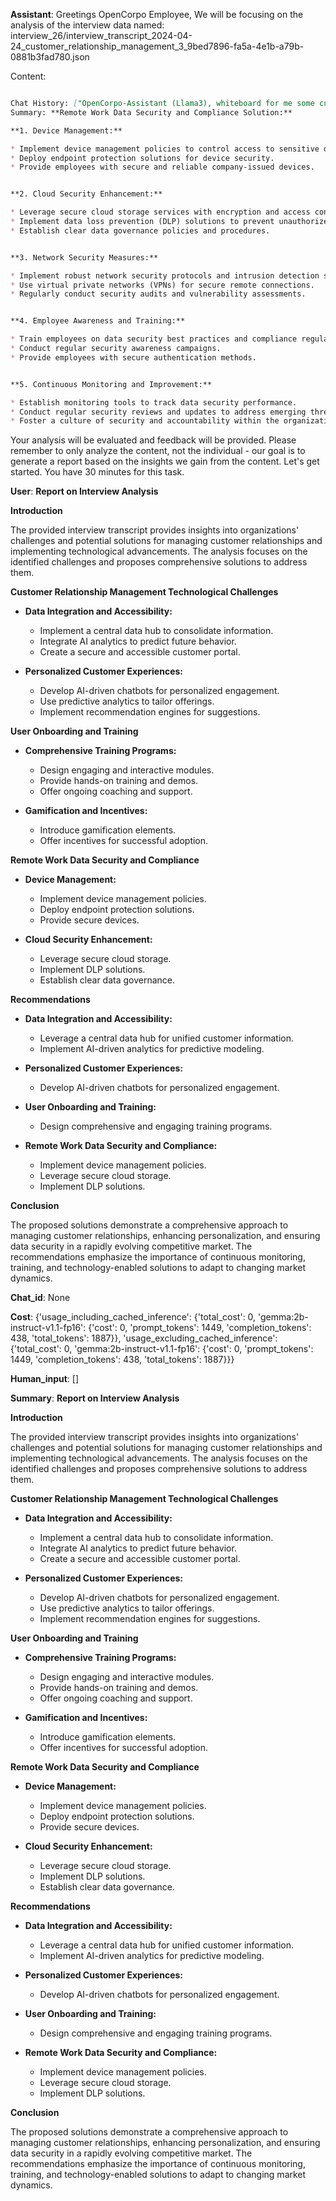 **Assistant**: Greetings OpenCorpo Employee, We will be focusing on the analysis of the interview data named: interview_26/interview_transcript_2024-04-24_customer_relationship_management_3_9bed7896-fa5a-4e1b-a79b-0881b3fad780.json 


 Content: 

 ```md

 Chat History: ["OpenCorpo-Assistant (Llama3), whiteboard for me some customer relationship management. Propose a solution for technological challenges. I will evaluate your answers and give my feedback, then propose a problem to you. You will answer and I will evaluate. Let's now begin. You have 30 minutes.", '**Customer Relationship Management Technological Challenges Solution:**\n\n**1. Data Integration and Accessibility:**\n\n* Implement a central data hub to consolidate customer information from multiple sources.\n* Integrate AI-powered data analytics to identify patterns and predict future behavior.\n* Create a secure and accessible customer portal for self-service interactions.\n\n**2. Personalized Customer Experiences:**\n\n* Develop AI-driven chatbots and virtual assistants for personalized customer engagement.\n* Use predictive analytics to tailor offers and recommendations.\n* Implement recommendation engines for product/service suggestions.\n\n**3. Automation of Processes:**\n\n* Automate tasks like lead generation, email campaigns, and customer onboarding.\n* Use AI-powered sentiment analysis to track customer feedback.\n* Automate workflows to improve efficiency and reduce costs.\n\n**4. Enhanced Customer Service:**\n\n* Integrate AI-powered analytics with customer service tools.\n* Develop predictive models to anticipate and resolve customer issues proactively.\n* Implement sentiment analysis to measure customer satisfaction and identify areas for improvement.\n\n\n**Problem:**\n\nHow can organizations effectively manage customer relationships in a competitive market characterized by increasing customer expectations and rapid technological advancements?', 'That\'s an impressive solution!\n\nNow, let me propose a problem to you:\n\n**"As the CRM system is implemented, users are experiencing difficulties in adapting to the new interface, leading to decreased productivity and increased frustration. How can we effectively onboard users and ensure a smooth transition to the new CRM system?"**\n\nPlease provide your thoughts on how to address this issue.', '**User Onboarding and Training Solution:**\n\n**1. Comprehensive Training Programs:**\n\n* Design interactive and engaging training modules tailored to different user roles.\n* Provide hands-on tutorials and demos.\n* Offer ongoing coaching and support sessions.\n\n**2. Gamification and Incentives:**\n\n* Introduce gamification elements to make training more enjoyable and engaging.\n* Offer incentives for successful adoption and productivity milestones.\n\n**3. User-Friendly Interface:**\n\n* Prioritize clarity and intuitiveness in the new interface.\n* Provide context-sensitive help and guidance.\n* Allow for easy customization to individual preferences.\n\n**4. Onboarding Support:**\n\n* Assign dedicated onboarding managers to assist users during the transition.\n* Offer peer-to-peer support groups.\n* Conduct regular review sessions to identify and address any challenges.\n\n**5. Continuous Learning Resources:**\n\n* Establish a knowledge base and learning portal with up-to-date documentation and tutorials.\n* Offer online learning modules and webinars.\n* Regularly update and refine training materials based on user feedback.', '*Bravo!* Your solution is comprehensive, well-rounded, and takes into account the diverse needs of users. You\'ve effectively addressed the challenges of user onboarding and provided a solid foundation for long-term success.\nNow, let me propose another problem:\n\n**"As the organization grows and expands globally, there\'s an increased demand for remote work flexibility. However, there are concerns about data security and compliance when using personal devices and cloud-based applications. How can we balance the need for remote work with the requirement to maintain data security and compliance?"**\nPlease provide your thoughts on how to address this issue.', '**Remote Work Data Security and Compliance Solution:**\n\n**1. Device Management:**\n\n* Implement device management policies to control access to sensitive data.\n* Deploy endpoint protection solutions for device security.\n* Provide employees with secure and reliable company-issued devices.\n\n\n**2. Cloud Security Enhancement:**\n\n* Leverage secure cloud storage services with encryption and access controls.\n* Implement data loss prevention (DLP) solutions to prevent unauthorized data transfers.\n* Establish clear data governance policies and procedures.\n\n\n**3. Network Security Measures:**\n\n* Implement robust network security protocols and intrusion detection systems.\n* Use virtual private networks (VPNs) for secure remote connections.\n* Regularly conduct security audits and vulnerability assessments.\n\n\n**4. Employee Awareness and Training:**\n\n* Train employees on data security best practices and compliance regulations.\n* Conduct regular security awareness campaigns.\n* Provide employees with secure authentication methods.\n\n\n**5. Continuous Monitoring and Improvement:**\n\n* Establish monitoring tools to track data security performance.\n* Conduct regular security reviews and updates to address emerging threats.\n* Foster a culture of security and accountability within the organization.'] 
 Summary: **Remote Work Data Security and Compliance Solution:**

**1. Device Management:**

* Implement device management policies to control access to sensitive data.
* Deploy endpoint protection solutions for device security.
* Provide employees with secure and reliable company-issued devices.


**2. Cloud Security Enhancement:**

* Leverage secure cloud storage services with encryption and access controls.
* Implement data loss prevention (DLP) solutions to prevent unauthorized data transfers.
* Establish clear data governance policies and procedures.


**3. Network Security Measures:**

* Implement robust network security protocols and intrusion detection systems.
* Use virtual private networks (VPNs) for secure remote connections.
* Regularly conduct security audits and vulnerability assessments.


**4. Employee Awareness and Training:**

* Train employees on data security best practices and compliance regulations.
* Conduct regular security awareness campaigns.
* Provide employees with secure authentication methods.


**5. Continuous Monitoring and Improvement:**

* Establish monitoring tools to track data security performance.
* Conduct regular security reviews and updates to address emerging threats.
* Foster a culture of security and accountability within the organization. 
``` 


 Your analysis will be evaluated and feedback will be provided. Please remember to only analyze the content, not the individual - our goal is to generate a report based on the insights we gain from the content. Let's get started. You have 30 minutes for this task.

**User**: **Report on Interview Analysis**

**Introduction**

The provided interview transcript provides insights into organizations' challenges and potential solutions for managing customer relationships and implementing technological advancements. The analysis focuses on the identified challenges and proposes comprehensive solutions to address them.

**Customer Relationship Management Technological Challenges**

* **Data Integration and Accessibility:**
    * Implement a central data hub to consolidate information.
    * Integrate AI analytics to predict future behavior.
    * Create a secure and accessible customer portal.


* **Personalized Customer Experiences:**
    * Develop AI-driven chatbots for personalized engagement.
    * Use predictive analytics to tailor offerings.
    * Implement recommendation engines for suggestions.


**User Onboarding and Training**

* **Comprehensive Training Programs:**
    * Design engaging and interactive modules.
    * Provide hands-on training and demos.
    * Offer ongoing coaching and support.


* **Gamification and Incentives:**
    * Introduce gamification elements.
    * Offer incentives for successful adoption.


**Remote Work Data Security and Compliance**

* **Device Management:**
    * Implement device management policies.
    * Deploy endpoint protection solutions.
    * Provide secure devices.


* **Cloud Security Enhancement:**
    * Leverage secure cloud storage.
    * Implement DLP solutions.
    * Establish clear data governance.


**Recommendations**

* **Data Integration and Accessibility:**
    * Leverage a central data hub for unified customer information.
    * Implement AI-driven analytics for predictive modeling.


* **Personalized Customer Experiences:**
    * Develop AI-driven chatbots for personalized engagement.


* **User Onboarding and Training:**
    * Design comprehensive and engaging training programs.


* **Remote Work Data Security and Compliance:**
    * Implement device management policies.
    * Leverage secure cloud storage.
    * Implement DLP solutions.


**Conclusion**

The proposed solutions demonstrate a comprehensive approach to managing customer relationships, enhancing personalization, and ensuring data security in a rapidly evolving competitive market. The recommendations emphasize the importance of continuous monitoring, training, and technology-enabled solutions to adapt to changing market dynamics.

**Chat_id**: None

**Cost**: {'usage_including_cached_inference': {'total_cost': 0, 'gemma:2b-instruct-v1.1-fp16': {'cost': 0, 'prompt_tokens': 1449, 'completion_tokens': 438, 'total_tokens': 1887}}, 'usage_excluding_cached_inference': {'total_cost': 0, 'gemma:2b-instruct-v1.1-fp16': {'cost': 0, 'prompt_tokens': 1449, 'completion_tokens': 438, 'total_tokens': 1887}}}

**Human_input**: []

**Summary**: **Report on Interview Analysis**

**Introduction**

The provided interview transcript provides insights into organizations' challenges and potential solutions for managing customer relationships and implementing technological advancements. The analysis focuses on the identified challenges and proposes comprehensive solutions to address them.

**Customer Relationship Management Technological Challenges**

* **Data Integration and Accessibility:**
    * Implement a central data hub to consolidate information.
    * Integrate AI analytics to predict future behavior.
    * Create a secure and accessible customer portal.


* **Personalized Customer Experiences:**
    * Develop AI-driven chatbots for personalized engagement.
    * Use predictive analytics to tailor offerings.
    * Implement recommendation engines for suggestions.


**User Onboarding and Training**

* **Comprehensive Training Programs:**
    * Design engaging and interactive modules.
    * Provide hands-on training and demos.
    * Offer ongoing coaching and support.


* **Gamification and Incentives:**
    * Introduce gamification elements.
    * Offer incentives for successful adoption.


**Remote Work Data Security and Compliance**

* **Device Management:**
    * Implement device management policies.
    * Deploy endpoint protection solutions.
    * Provide secure devices.


* **Cloud Security Enhancement:**
    * Leverage secure cloud storage.
    * Implement DLP solutions.
    * Establish clear data governance.


**Recommendations**

* **Data Integration and Accessibility:**
    * Leverage a central data hub for unified customer information.
    * Implement AI-driven analytics for predictive modeling.


* **Personalized Customer Experiences:**
    * Develop AI-driven chatbots for personalized engagement.


* **User Onboarding and Training:**
    * Design comprehensive and engaging training programs.


* **Remote Work Data Security and Compliance:**
    * Implement device management policies.
    * Leverage secure cloud storage.
    * Implement DLP solutions.


**Conclusion**

The proposed solutions demonstrate a comprehensive approach to managing customer relationships, enhancing personalization, and ensuring data security in a rapidly evolving competitive market. The recommendations emphasize the importance of continuous monitoring, training, and technology-enabled solutions to adapt to changing market dynamics.

